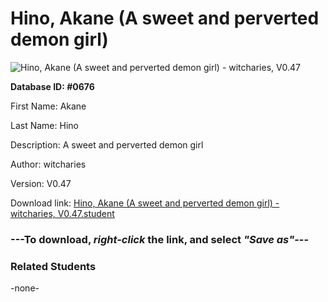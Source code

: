 # Hino, Akane (A sweet and perverted demon girl)

<img src="../../Files/Images/Hino, Akane (A sweet and perverted demon girl).png" title="Hino, Akane (A sweet and perverted demon girl) - witcharies, V0.47">

**Database ID: #0676**

First Name: Akane

Last Name: Hino

Description: A sweet and perverted demon girl

Author: witcharies

Version: V0.47

Download link: <a href="https://raw.githubusercontent.com/Arbiter1223/Daigaku-Gurashi-Custom-Students/master/Files/Student%20Files/Hino%2C%20Akane%20(A%20sweet%20and%20perverted%20demon%20girl)%20-%20witcharies%2C%20V0.47.student">Hino, Akane (A sweet and perverted demon girl) - witcharies, V0.47.student</a>

### ---**To download, _right-click_ the link, and select _"Save as"_**---

### Related Students

-none-
